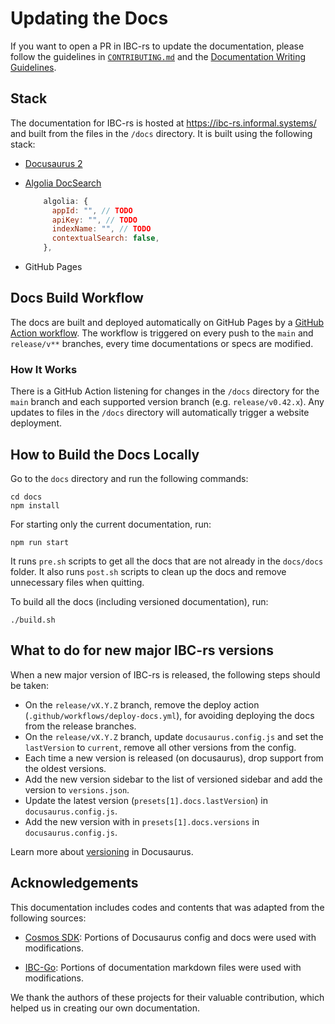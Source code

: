 
# Updating the Docs

If you want to open a PR in IBC-rs to update the documentation, please follow
the guidelines in
[`CONTRIBUTING.md`](https://github.com/cosmos/ibc-rs/tree/main/CONTRIBUTING.md#updating-documentation)
and the [Documentation Writing Guidelines](./GUIDELINES.md).

## Stack

The documentation for IBC-rs is hosted at <https://ibc-rs.informal.systems/> and
built from the files in the `/docs` directory. It is built using the following
stack:

* [Docusaurus 2](https://docusaurus.io)
* [Algolia DocSearch](https://docsearch.algolia.com/)

  ```js
      algolia: {
        appId: "", // TODO
        apiKey: "", // TODO
        indexName: "", // TODO
        contextualSearch: false,
      },
  ```

* GitHub Pages

## Docs Build Workflow

The docs are built and deployed automatically on GitHub Pages by a [GitHub
Action workflow](../.github/workflows/deploy-docs.yml). The workflow is
triggered on every push to the `main` and `release/v**` branches, every time
documentations or specs are modified.

### How It Works

There is a GitHub Action listening for changes in the `/docs` directory for the
`main` branch and each supported version branch (e.g. `release/v0.42.x`). Any
updates to files in the `/docs` directory will automatically trigger a website
deployment.

## How to Build the Docs Locally

Go to the `docs` directory and run the following commands:

```shell
cd docs
npm install
```

For starting only the current documentation, run:

```shell
npm run start
```

It runs `pre.sh` scripts to get all the docs that are not already in the
`docs/docs` folder. It also runs `post.sh` scripts to clean up the docs and
remove unnecessary files when quitting.

To build all the docs (including versioned documentation), run:

```shell
./build.sh
```

## What to do for new major IBC-rs versions

When a new major version of IBC-rs is released, the following steps should be
taken:

* On the `release/vX.Y.Z` branch, remove the deploy action
  (`.github/workflows/deploy-docs.yml`), for avoiding deploying the docs from
  the release branches.
* On the `release/vX.Y.Z` branch, update `docusaurus.config.js` and set the
  `lastVersion` to `current`, remove all other versions from the config.
* Each time a new version is released (on docusaurus), drop support from the
  oldest versions.
* Add the new version sidebar to the list of versioned sidebar and add the
  version to `versions.json`.
* Update the latest version (`presets[1].docs.lastVersion`) in
  `docusaurus.config.js`.
* Add the new version with in `presets[1].docs.versions` in
  `docusaurus.config.js`.

Learn more about [versioning](https://docusaurus.io/docs/versioning) in
Docusaurus.

## Acknowledgements

This documentation includes codes and contents that was adapted from the
following sources:

* [Cosmos SDK](https://github.com/cosmos/cosmos-sdk): Portions of Docusaurus
  config and docs were used with modifications.

* [IBC-Go](https://github.com/cosmos/ibc-go): Portions of documentation markdown
  files were used with modifications.

We thank the authors of these projects for their valuable contribution, which
helped us in creating our own documentation.
